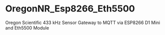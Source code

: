 # OregonNR_Esp8266_Eth5500
Oregon Scientific 433 kHz Sensor Gateway to MQTT via ESP8266 D1 Mini and Eth5500 Module
